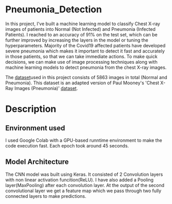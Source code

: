 # Pneumonia_Detection
In this project, I've built a machine learning model to classify Chest X-ray images of patients into Normal (Not Infected) and Pneumonia (Infected Patients).
I reached to an accuracy of 91% on the test set, which can be further improved by increasing the layers in the model or tuning the hyperparameters.
Majority of the Covid19 affected patients have developed severe pneumonia which makes it important to detect it fast and accurately in those patients, so that we can take immediate actions.
To make quick decisions, we can make use of image processing techniques along with machine learning models to detect pneumonia from the chest X-ray images.

The [dataset](https://www.kaggle.com/pcbreviglieri/pneumonia-xray-images)used in this project consists of 5863 images in total (Normal and Pneumonia). 
This dataset is an adapted version of Paul Mooney's 'Chest X-Ray Images (Pneumonia)' [dataset](https://www.kaggle.com/paultimothymooney/chest-xray-pneumonia).

# Description
## Environment used
I used Google Colab with a GPU-based runntime environment to make the code execution fast. Each epoch took around 45 seconds.
## Model Architecture
The CNN model was built using Keras. It consisted of 2 Convolution layers with non linear activation funcition(ReLU). I have also added a Pooling layer(MaxPooling) after each convolution layer. At the output of the second convolutional layer we get a feature map which we pass through two fully connected layers to make predictions. 
